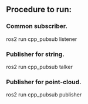 ## Procedure to run:


### Common subscriber.
ros2 run cpp_pubsub listener

### Publisher for string.
ros2 run cpp_pubsub talker

### Publisher for point-cloud.
ros2 run cpp_pubsub publisher
